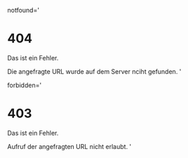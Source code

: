 notfound='
# 404

Das ist ein Fehler.

Die angefragte URL wurde auf dem Server nciht gefunden.
'

forbidden='
# 403

Das ist ein Fehler.

Aufruf der angefragten URL nicht erlaubt.
'
